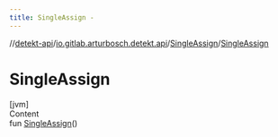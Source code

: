 ```yaml
---
title: SingleAssign -
---
```

//[detekt-api](../../index.md)/[io.gitlab.arturbosch.detekt.api](../index.md)/[SingleAssign](index.md)/[SingleAssign](-single-assign.md)



# SingleAssign  
[jvm]  
Content  
fun [SingleAssign](-single-assign.md)()  



